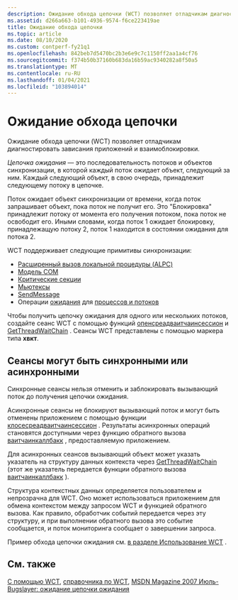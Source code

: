 ```yaml
---
description: Ожидание обхода цепочки (WCT) позволяет отладчикам диагностировать зависания приложений и взаимоблокировки.
ms.assetid: d266a663-b101-4936-9574-f6ce223419ae
title: Ожидание обхода цепочки
ms.topic: article
ms.date: 08/10/2020
ms.custom: contperf-fy21q1
ms.openlocfilehash: 842beb7d5470bc2b3e6e9c7c1150ff2aa1a4cf76
ms.sourcegitcommit: f374b50b37160b683da16b59ac9340282a8f50a5
ms.translationtype: MT
ms.contentlocale: ru-RU
ms.lasthandoff: 01/04/2021
ms.locfileid: "103894014"
---
```

# <a name="wait-chain-traversal"></a>Ожидание обхода цепочки

Ожидание обхода цепочки (WCT) позволяет отладчикам диагностировать зависания приложений и взаимоблокировки.

*Цепочка ожидания* — это последовательность потоков и объектов синхронизации, в которой каждый поток ожидает объект, следующий за ним. Каждый следующий объект, в свою очередь, принадлежит следующему потоку в цепочке.

Поток ожидает объект синхронизации от времени, когда поток запрашивает объект, пока поток не получит его. Это "Блокировка" принадлежит потоку от момента его получения потоком, пока поток не освободит его. Иными словами, когда поток 1 ожидает блокировку, принадлежащую потоку 2, поток 1 находится в состоянии ожидания для потока 2.

WCT поддерживает следующие примитивы синхронизации:

- [Расширенный вызов локальной процедуры (ALPC)](../etw/alpc.md)
- [Модель COM](../com/the-component-object-model.md)
- [Критические секции](../sync/critical-section-objects.md)
- [Мьютексы](../sync/mutex-objects.md)
- [SendMessage](/windows/win32/api/winuser/nf-winuser-sendmessage)
- Операции [ожидания](../sync/wait-functions.md) для [процессов и потоков](../procthread/processes-and-threads.md)

Чтобы получить цепочку ожидания для одного или нескольких потоков, создайте сеанс WCT с помощью функций [опенсреадваитчаинсессион](/windows/desktop/api/Wct/nf-wct-openthreadwaitchainsession) и [GetThreadWaitChain](/windows/desktop/api/Wct/nf-wct-getthreadwaitchain) . Сеансы WCT представлены с помощью маркера типа **хвкт**.

## <a name="sessions-can-be-synchronous-or-asynchronous"></a>Сеансы могут быть синхронными или асинхронными

Синхронные сеансы нельзя отменить и заблокировать вызывающий поток до получения цепочки ожидания.

Асинхронные сеансы не блокируют вызывающий поток и могут быть отменены приложением с помощью функции [клосесреадваитчаинсессион](/windows/desktop/api/Wct/nf-wct-closethreadwaitchainsession) . Результаты асинхронных операций становятся доступными через функцию обратного вызова [ваитчаинкаллбакк](/windows/win32/api/wct/nc-wct-pwaitchaincallback) , предоставляемую приложением.

Для асинхронных сеансов вызывающий объект может указать указатель на структуру данных контекста через [GetThreadWaitChain](/windows/desktop/api/Wct/nf-wct-getthreadwaitchain) (этот же указатель передается функции обратного вызова [ваитчаинкаллбакк](/windows/win32/api/wct/nc-wct-pwaitchaincallback) ).

Структура контекстных данных определяется пользователем и непрозрачна для WCT. Оно может использоваться приложением для обмена контекстом между запросом WCT и функцией обратного вызова. Как правило, обработчик событий передается через эту структуру, и при выполнении обратного вызова это событие сообщается, и поток мониторинга сообщает о завершении запроса.

Пример обхода цепочки ожидания см. [в разделе Использование WCT](using-wct.md) .

## <a name="related-topics"></a>См. также

[С помощью WCT](using-wct.md), [справочника по WCT](wct-reference.md), [MSDN Magazine 2007 Июль-Bugslayer: ожидание цепочки ожидания](/archive/msdn-magazine/2007/july/bugslayer-wait-chain-traversal)